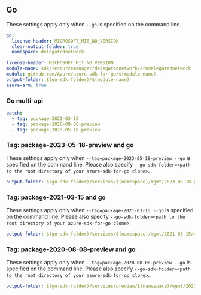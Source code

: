 ## Go

These settings apply only when `--go` is specified on the command line.

``` yaml $(go) && !$(track2)
go:
  license-header: MICROSOFT_MIT_NO_VERSION
  clear-output-folder: true
  namespace: delegatednetwork
```

``` yaml $(go) && $(track2)
license-header: MICROSOFT_MIT_NO_VERSION
module-name: sdk/resourcemanager/delegatednetwork/armdelegatednetwork
module: github.com/Azure/azure-sdk-for-go/$(module-name)
output-folder: $(go-sdk-folder)/$(module-name)
azure-arm: true
```

### Go multi-api

``` yaml $(go) && $(multiapi)
batch:
  - tag: package-2021-03-15
  - tag: package-2020-08-08-preview
  - tag: package-2023-05-18-preview
```

### Tag: package-2023-05-18-preview and go

These settings apply only when `--tag=package-2023-05-18-preview --go` is specified on the command line.
Please also specify `--go-sdk-folder=<path to the root directory of your azure-sdk-for-go clone>`.

``` yaml $(tag)=='package-2023-05-18-preview' && $(go)
output-folder: $(go-sdk-folder)/services/$(namespace)/mgmt/2023-05-18-preview/$(namespace)
```

### Tag: package-2021-03-15 and go

These settings apply only when `--tag=package-2021-03-15 --go` is specified on the command line.
Please also specify `--go-sdk-folder=<path to the root directory of your azure-sdk-for-go clone>`.

``` yaml $(tag)=='package-2021-03-15' && $(go)
output-folder: $(go-sdk-folder)/services/$(namespace)/mgmt/2021-03-15/$(namespace)
```

### Tag: package-2020-08-08-preview and go

These settings apply only when `--tag=package-2020-08-08-preview --go` is specified on the command line.
Please also specify `--go-sdk-folder=<path to the root directory of your azure-sdk-for-go clone>`.

``` yaml $(tag)=='package-2020-08-08-preview' && $(go)
output-folder: $(go-sdk-folder)/services/preview/$(namespace)/mgmt/2020-08-08-preview/$(namespace)
```